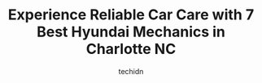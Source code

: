 ---
layout: ampstory
image: https://images.unsplash.com/photo-1625078995475-24378c4d611b?ixlib=rb-4.0.3&ixid=MnwxMjA3fDB8MHxwaG90by1wYWdlfHx8fGVufDB8fHx8&auto=format&fit=crop&w=640&h=853&q=80
author: techidn
featured: false
description: Entrust your vehicle to the 7 best Hyundai Mechanic in Charlotte NC, USA and experience the difference they can make. With their extensive knowledge, state-of-the-art facilities, and commitm
title: Experience Reliable Car Care with 7 Best Hyundai Mechanics in Charlotte NC
cover:
   title: Experience Reliable Car Care with 7 Best Hyundai Mechanics in Charlotte NC
   subtitle: Rickpate
   background: https://images.unsplash.com/photo-1625078995475-24378c4d611b?ixlib=rb-4.0.3&ixid=MnwxMjA3fDB8MHxwaG90by1wYWdlfHx8fGVufDB8fHx8&auto=format&fit=crop&w=640&h=853&q=80

pages: 
 - layout: thirds
   top: <h1>#1 South Charlotte Hyundai</h1>
   bottom: "<p>This is the 9th car Ive bought in the past 18 months. And this was the absolute best experience i ever had. Tiara Turner was an absolute joy to work with, very friendl</p>"
   background: https://www.knot35.com/toplist/wp-content/uploads/2023/06/best-hyundai-mechanic-1-in-charlotte-nc-1685837914.jpeg
   backgroundblur: true
 - layout: thirds
   top: <h1>#2 Honest-1 Auto Care</h1>
   bottom: "<p>9200 Monroe Rd, Charlotte, NC 28270, United States</p>"
   background: https://www.knot35.com/toplist/wp-content/uploads/2023/06/best-hyundai-mechanic-2-in-charlotte-nc-1685837915.jpeg
   cta:
      link: https://www.knot35.com/toplist/experience-reliable-car-care-with-7-best-hyundai-mechanics-in-charlotte-nc/
      text: Experience Reliable Car Care with 7 Best Hyundai Mechanics in Charlotte NC
 - layout: thirds
   top: <h1>#3 Woodies Auto Service® and Repair Centers</h1>
   bottom: "<p>915 S McDowell St, Charlotte, NC 28204, United States</p>"
   background: https://www.knot35.com/toplist/wp-content/uploads/2023/06/best-hyundai-mechanic-3-in-charlotte-nc-1685837915.jpeg
   cta:
      link: https://www.knot35.com/toplist/experience-reliable-car-care-with-7-best-hyundai-mechanics-in-charlotte-nc/
      text: Experience Reliable Car Care with 7 Best Hyundai Mechanics in Charlotte NC
 - layout: thirds
   top: <h1>#4 Euro Cars Southend</h1>
   bottom: "<p>2429 S Tryon St, Charlotte, NC 28203, United States</p>"
   background: https://images.unsplash.com/photo-1489694553447-4c9339da310d?ixlib=rb-4.0.3&ixid=MnwxMjA3fDB8MHxwaG90by1wYWdlfHx8fGVufDB8fHx8&auto=format&fit=crop&w=640&h=853&q=80
   cta:
      link: https://www.knot35.com/toplist/experience-reliable-car-care-with-7-best-hyundai-mechanics-in-charlotte-nc/
      text: Experience Reliable Car Care with 7 Best Hyundai Mechanics in Charlotte NC
 - layout: thirds
   top: <h1>#5 Comptons Automotive</h1>
   bottom: "<p>4800 Sirus Ln # A, Charlotte, NC 28208, United States</p>"
   background: https://images.unsplash.com/photo-1533735380053-eb8d0759b24a?ixlib=rb-4.0.3&ixid=MnwxMjA3fDB8MHxwaG90by1wYWdlfHx8fGVufDB8fHx8&auto=format&fit=crop&w=640&h=853&q=80
   cta:
      link: https://www.knot35.com/toplist/experience-reliable-car-care-with-7-best-hyundai-mechanics-in-charlotte-nc/
      text: Experience Reliable Car Care with 7 Best Hyundai Mechanics in Charlotte NC
 - layout: thirds
   top: <h1>#6 TTS Auto Service</h1>
   bottom: "<p>4910 Old Pineville Rd, Charlotte, NC 28217, United States</p>"
   background: https://images.unsplash.com/photo-1509114397022-ed747cca3f65?ixlib=rb-4.0.3&ixid=MnwxMjA3fDB8MHxwaG90by1wYWdlfHx8fGVufDB8fHx8&auto=format&fit=crop&w=640&h=853&q=80
   cta:
      link: https://www.knot35.com/toplist/experience-reliable-car-care-with-7-best-hyundai-mechanics-in-charlotte-nc/
      text: Experience Reliable Car Care with 7 Best Hyundai Mechanics in Charlotte NC
 - layout: thirds
   top: <h1>#7 F M Auto Services</h1>
   bottom: "<p>5739 Farm Pond Ln, Charlotte, NC 28212, United States</p>"
   background: https://images.unsplash.com/photo-1510906594845-bc082582c8cc?ixlib=rb-4.0.3&ixid=MnwxMjA3fDB8MHxwaG90by1wYWdlfHx8fGVufDB8fHx8&auto=format&fit=crop&w=640&h=853&q=80
   cta:
      link: https://www.knot35.com/toplist/experience-reliable-car-care-with-7-best-hyundai-mechanics-in-charlotte-nc/
      text: Experience Reliable Car Care with 7 Best Hyundai Mechanics in Charlotte NC
 - layout: thirds
   middle: Continue reading...
   background: https://images.unsplash.com/photo-1614648718611-0635f29016cb?ixlib=rb-4.0.3&ixid=MnwxMjA3fDB8MHxwaG90by1wYWdlfHx8fGVufDB8fHx8&auto=format&fit=crop&w=640&h=853&q=80
   cta:
      link: https://www.knot35.com/toplist/experience-reliable-car-care-with-7-best-hyundai-mechanics-in-charlotte-nc/
      text: Experience Reliable Car Care with 7 Best Hyundai Mechanics in Charlotte NC
      
---